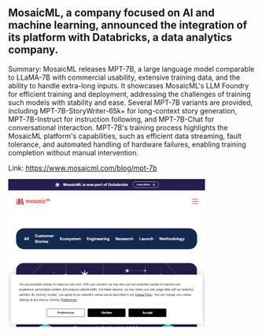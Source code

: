 ## MosaicML, a company focused on AI and machine learning, announced the integration of its platform with Databricks, a data analytics company.
Summary: MosaicML releases MPT-7B, a large language model comparable to LLaMA-7B with commercial usability, extensive training data, and the ability to handle extra-long inputs. It showcases MosaicML's LLM Foundry for efficient training and deployment, addressing the challenges of training such models with stability and ease. Several MPT-7B variants are provided, including MPT-7B-StoryWriter-65k+ for long-context story generation, MPT-7B-Instruct for instruction following, and MPT-7B-Chat for conversational interaction. MPT-7B's training process highlights the MosaicML platform's capabilities, such as efficient data streaming, fault tolerance, and automated handling of hardware failures, enabling training completion without manual intervention.

Link: https://www.mosaicml.com/blog/mpt-7b

<img src="/img/458be71c-3ce1-4229-b73a-ba4396367c14.png" width="400" />
<br/><br/>
